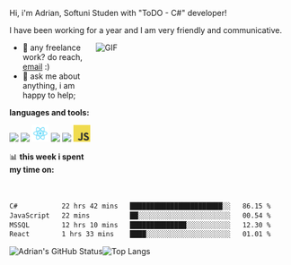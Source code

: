 Hi, i'm Adrian, Softuni Studen with "ToDO - C#" developer!


I have been working for a year and I am very friendly and communicative.


  <img align="right" alt="GIF" src="https://github.com/abhisheknaiidu/abhisheknaiidu/blob/master/code.gif?raw=true" width="350" height="220" />
  
- 💼 any freelance work? do reach, [email](mailto:adrianantoanov@abv.bg) :)
- 💬 ask me about anything, i am happy to help;

**languages and tools:**  

<code><img height="30" src="https://user-images.githubusercontent.com/25181517/121405384-444d7300-c95d-11eb-959f-913020d3bf90.png"></code>
<code><img height="30" src="https://github.com/marwin1991/profile-technology-icons/assets/19180175/3b371807-db7c-45b4-8720-c0cfc901680a"></code>
<code><img height="30" src="https://raw.githubusercontent.com/github/explore/80688e429a7d4ef2fca1e82350fe8e3517d3494d/topics/react/react.png"></code>
<code><img height="30" src="https://user-images.githubusercontent.com/25181517/192158954-f88b5814-d510-4564-b285-dff7d6400dad.png"></code>
<code><img height="30" src="https://user-images.githubusercontent.com/25181517/183898674-75a4a1b1-f960-4ea9-abcb-637170a00a75.png"></code>
<code><img height="30" src="https://raw.githubusercontent.com/github/explore/80688e429a7d4ef2fca1e82350fe8e3517d3494d/topics/javascript/javascript.png"></code>

📊 **this week i spent my time on:**

<!--START_SECTION:waka-->

```txt


C#           22 hrs 42 mins   ███████████████████████░░   86.15 %
JavaScript   22 mins          ██░░░░░░░░░░░░░░░░░░░░░░░   00.54 %
MSSQL        12 hrs 10 mins   ██████████████░░░░░░░░░░░   12.30 %
React        1 hrs 33 mins    ████░░░░░░░░░░░░░░░░░░░░░   01.01 %


```
<div>
  <a href="https://github.com/anuraghazra/github-readme-stats#gh-dark-mode-only">
    <img align="left" src="https://github-readme-stats.vercel.app/api?username=93ToXic93&show_icons=true&theme=dark&title_color=ffffff&bg_color=0d1117" alt="Adrian's GitHub Status">
  </a>
  <a href="https://github.com/anuraghazra/github-readme-stats#gh-dark-mode-only">
    <img align="left" src="https://github-readme-stats.vercel.app/api/top-langs/?username=KristianAntoanov&layout=compact&bg_color=0d1117&title_color=ffffff&text_color=c9d1d9" alt="Top Langs">
  </a>
</div>








